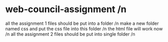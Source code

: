 # web-council-assignment /n
all the assignment 1 files should be put into a folder /n
make a new folder named css and put the css file into this folder /n
the html file will work now /n
all the assignment 2 files should be put into single folder /n
